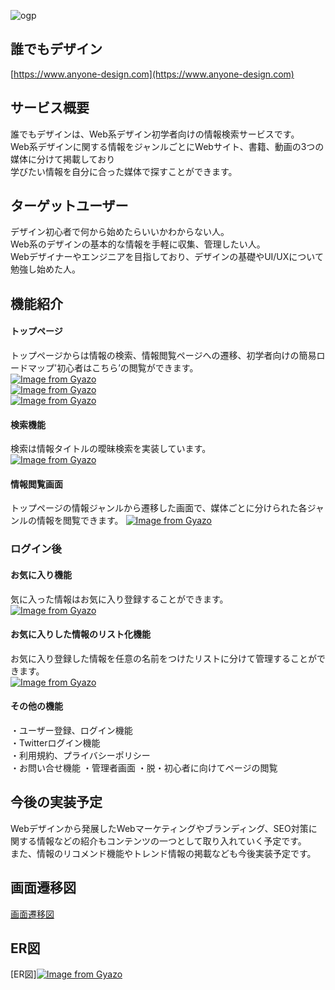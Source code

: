 ![ogp](https://user-images.githubusercontent.com/108202935/222415949-c5ed3243-ce20-48f4-aefb-0363dabbe96f.jpg)  

## 誰でもデザイン  
[https://www.anyone-design.com](https://www.anyone-design.com)  
  
## サービス概要  
誰でもデザインは、Web系デザイン初学者向けの情報検索サービスです。  
Web系デザインに関する情報をジャンルごとにWebサイト、書籍、動画の3つの媒体に分けて掲載しており  
学びたい情報を自分に合った媒体で探すことができます。  
  
## ターゲットユーザー  
デザイン初心者で何から始めたらいいかわからない人。  
Web系のデザインの基本的な情報を手軽に収集、管理したい人。  
Webデザイナーやエンジニアを目指しており、デザインの基礎やUI/UXについて勉強し始めた人。   
  
## 機能紹介   
#### トップページ
トップページからは情報の検索、情報閲覧ページへの遷移、初学者向けの簡易ロードマップ'初心者はこちら’の閲覧ができます。  
[![Image from Gyazo](https://i.gyazo.com/3120d92ebe9c1de5281c5362998bb6db.jpg)](https://gyazo.com/3120d92ebe9c1de5281c5362998bb6db)  
[![Image from Gyazo](https://i.gyazo.com/d367e4d3fcd220f38d1efbc0a5224240.png)](https://gyazo.com/d367e4d3fcd220f38d1efbc0a5224240)  
[![Image from Gyazo](https://i.gyazo.com/19c9c5de67912b467b5b4bda331b7e67.jpg)](https://gyazo.com/19c9c5de67912b467b5b4bda331b7e67)  

#### 検索機能
検索は情報タイトルの曖昧検索を実装しています。  
[![Image from Gyazo](https://i.gyazo.com/f4ba0d7eb709e263d22abc36fe4fe087.jpg)](https://gyazo.com/f4ba0d7eb709e263d22abc36fe4fe087)  

#### 情報閲覧画面  
トップページの情報ジャンルから遷移した画面で、媒体ごとに分けられた各ジャンルの情報を閲覧できます。 
[![Image from Gyazo](https://i.gyazo.com/ec973f355b30f1c16b43060904a89754.jpg)](https://gyazo.com/ec973f355b30f1c16b43060904a89754)  

### ログイン後
#### お気に入り機能  
気に入った情報はお気に入り登録することができます。  
[![Image from Gyazo](https://i.gyazo.com/8bef14d325c0af0a967c8e366e8a02a3.jpg)](https://gyazo.com/8bef14d325c0af0a967c8e366e8a02a3)  

#### お気に入りした情報のリスト化機能  
お気に入り登録した情報を任意の名前をつけたリストに分けて管理することができます。  
[![Image from Gyazo](https://i.gyazo.com/712b5edd4eb2d1e4aef48d9fb7c1d7a3.jpg)](https://gyazo.com/712b5edd4eb2d1e4aef48d9fb7c1d7a3)  

#### その他の機能
・ユーザー登録、ログイン機能  
・Twitterログイン機能  
・利用規約、プライバシーポリシー  
・お問い合せ機能
・管理者画面
・脱・初心者に向けてページの閲覧

## 今後の実装予定  
Webデザインから発展したWebマーケティングやブランディング、SEO対策に関する情報などの紹介もコンテンツの一つとして取り入れていく予定です。  
また、情報のリコメンド機能やトレンド情報の掲載なども今後実装予定です。  

## 画面遷移図
[画面遷移図](https://www.figma.com/file/GddVj9pDkApNER6qXSPhmY/%E3%83%9D%E3%83%BC%E3%83%88%E3%83%95%E3%82%A9%E3%83%AA%E3%82%AA%E7%94%BB%E9%9D%A2%E9%81%B7%E7%A7%BB%E5%9B%B3?node-id=0%3A1&t=eQoRBW5SHxuSMXco-0)

## ER図
[ER図][![Image from Gyazo](https://i.gyazo.com/1c2a851161f354ad6f9a2beeacc1d6b2.png)](https://gyazo.com/1c2a851161f354ad6f9a2beeacc1d6b2)
